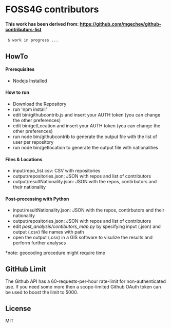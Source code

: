 # FOSS4G contributors

#### This work has been derived from: https://github.com/mgechev/github-contributors-list

```sh
 $ work in progress ...
``` 


## HowTo
#### Prerequisites
 - Nodejs Installed

#### How to run
-  Download the Repository
-  run 'npm install'
-  edit bin/githubcontrib.js and insert your AUTH token (you can change the other preferences)
-  edit bin/getLocation and insert your AUTH token (you can change the other preferences)
-  run node bin/githubcontrib to generate the output file with the list of user per repository
-  run node bin/getlocation to generate the output file with nationalities

#### Files & Locations
-  input/repo_list.csv: CSV with repositories
-  output/repositories.json: JSON with repos and list of contributors
-  output/resultNationality.json: JSON with the repos, contirbutors and their nationality

#### Post-processing with Python
-  input/resultNationality.json: JSON with the repos, contirbutors and their nationality
-  output/repositories.json: JSON with repos and list of contributors
-  edit _post_analysis/contibutors_map.py_ by specifying input (.json) and output (.csv) file names with path
-  open the output (.csv) in a GIS software to visulize the results and perform further analyses

*note: geocoding procedure might require time

## GitHub Limit

The Github API has a 60-requests-per-hour rate-limit for non-authenticated use. If you need some more then a scope-limited Github OAuth token can be used to boost the limit to 5000.

## License

MIT

